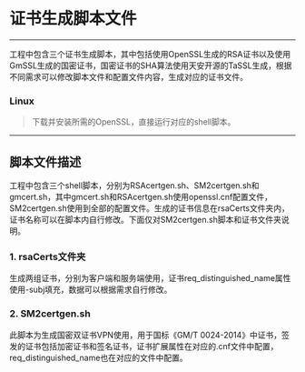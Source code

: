 # 证书生成脚本文件

------

工程中包含三个证书生成脚本，其中包括使用OpenSSL生成的RSA证书以及使用GmSSL生成的国密证书，国密证书的SHA算法使用天安开源的TaSSL生成，根据不同需求可以修改脚本文件和配置文件内容，生成对应的证书文件。


### Linux

> 下载并安装所需的OpenSSL，直接运行对应的shell脚本。

------

## 脚本文件描述

工程中包含三个shell脚本，分别为RSAcertgen.sh、SM2certgen.sh和gmcert.sh，其中gmcert.sh和RSAcertgen.sh使用openssl.cnf配置文件，SM2certgen.sh使用到全部的配置文件。生成的证书信息在rsaCerts文件夹内，证书名称可以在脚本内自行修改。下面仅对SM2certgen.sh脚本和证书文件夹说明。

### 1. rsaCerts文件夹 
生成两组证书，分别为客户端和服务端使用，证书req_distinguished_name属性使用-subj填充，数据可以根据需求自行修改。

### 2. SM2certgen.sh
此脚本为生成国密双证书VPN使用，用于国标《GM/T 0024-2014》中证书，签发的证书包括加密证书和签名证书，证书扩展属性在对应的.cnf文件中配置，req_distinguished_name也在对应的文件中配置。
